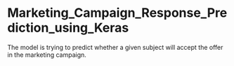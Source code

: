 # Marketing_Campaign_Response_Prediction_using_Keras
The model is trying to predict whether a given subject will accept the offer in the marketing campaign.
